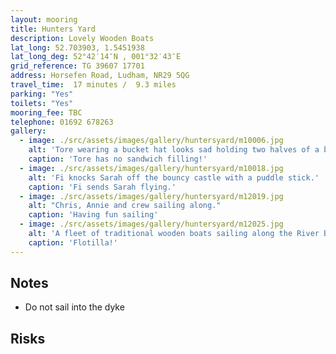 ```yaml
---
layout: mooring
title: Hunters Yard
description: Lovely Wooden Boats
lat_long: 52.703903, 1.5451938
lat_long_deg: 52°42′14″N , 001°32′43″E
grid_reference: TG 39607 17701
address: Horsefen Road, Ludham, NR29 5QG 
travel_time:  17 minutes /  9.3 miles
parking: "Yes"
toilets: "Yes"
mooring_fee: TBC
telephone: 01692 678263
gallery:
  - image: ./src/assets/images/gallery/huntersyard/m10006.jpg
    alt: 'Tore wearing a bucket hat looks sad holding two halves of a bread roll.'
    caption: 'Tore has no sandwich filling!'
  - image: ./src/assets/images/gallery/huntersyard/m10018.jpg
    alt: 'Fi knocks Sarah off the bouncy castle with a puddle stick.'
    caption: 'Fi sends Sarah flying.'
  - image: ./src/assets/images/gallery/huntersyard/m12019.jpg
    alt: "Chris, Annie and crew sailing along."
    caption: 'Having fun sailing'
  - image: ./src/assets/images/gallery/huntersyard/m12025.jpg
    alt: 'A fleet of traditional wooden boats sailing along the River Bure.'
    caption: 'Flotilla!'
---
```


## Notes

- Do not sail into the dyke

## Risks